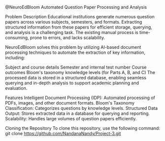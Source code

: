 @NeuroEdBloom
Automated Question Paper Processing and Analysis

Problem Description
Educational institutions generate numerous question papers across various subjects, semesters, and formats. Extracting structured information from these papers for efficient storage, querying, and analysis is a challenging task. The existing manual process is time-consuming, prone to errors, and lacks scalability.

NeuroEdBloom solves this problem by utilizing AI-based document processing techniques to automate the extraction of key information, including:

Subject and course details
Semester and internal test number
Course outcomes
Bloom's taxonomy knowledge levels (for Parts A, B, and C)
The processed data is stored in a structured database, enabling seamless querying and in-depth analysis to support academic planning and evaluation.

Features
Intelligent Document Processing (IDP): Automated processing of PDFs, images, and other document formats.
Bloom's Taxonomy Classification: Categorizes questions by knowledge levels.
Structured Data Output: Stores extracted data in a database for querying and reporting.
Scalability: Handles large volumes of question papers efficiently.

Cloning the Repository
To clone this repository, use the following command:
git clone https://github.com/NandanaNandy/Project-3.git 

